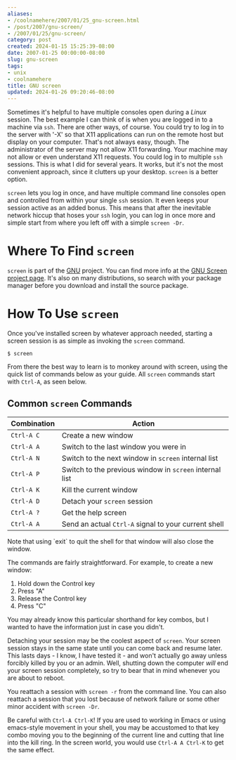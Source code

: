 ```yaml
---
aliases:
- /coolnamehere/2007/01/25_gnu-screen.html
- /post/2007/gnu-screen/
- /2007/01/25/gnu-screen/
category: post
created: 2024-01-15 15:25:39-08:00
date: 2007-01-25 00:00:00-08:00
slug: gnu-screen
tags:
- unix
- coolnamehere
title: GNU screen
updated: 2024-01-26 09:20:46-08:00
---
```


Sometimes it's helpful to have multiple consoles open during a *Linux* session. The best example I can think of is when you are logged in to a machine via `ssh`. There are other ways, of course. You could try to log in to the server with '-X' so that X11 applications can run on the remote host but display on your computer. That's not always easy, though. The administrator of the server may not allow X11 forwarding. Your machine may not allow or even understand X11 requests. You could log in to multiple `ssh` sessions. This is what I did for several years. It works, but it's not the most convenient approach, since it clutters up your desktop. `screen` is a better option.

<!--more-->

`screen` lets you log in once, and have multiple command line consoles open and controlled from within your single `ssh` session. It even keeps your session active as an added bonus. This means that after the inevitable network hiccup that hoses your `ssh` login, you can log in once more and simple start from where you left off with a simple `screen -Dr`.

# Where To Find `screen`

`screen` is part of the [GNU](http://www.gnu.org/) project. You can find more info at the [GNU Screen project page](https://savannah.gnu.org/projects/screen/). It's also on many distributions, so search with your package manager before 
you download and install the source package.

# How To Use `screen`

Once you've installed screen by whatever approach needed, starting a screen session is as simple as invoking the `screen` command.

````
$ screen
````

From there the best way to learn is to monkey around with screen, using the quick list of commands below as your guide. All `screen` commands start with `Ctrl-A`, as seen below.

## Common `screen` Commands

|Combination|Action|
|-----------|------|
|`Ctrl-A C`|Create a new window|
|`Ctrl-A A`|Switch to the last window you were in|
|`Ctrl-A N`|Switch to the next window in `screen` internal list|
|`Ctrl-A P`|Switch to the previous window in `screen` internal list|
|`Ctrl-A K`|Kill the current window|
|`Ctrl-A D`|Detach your `screen` session|
|`Ctrl-A ?`|Get the help screen|
|`Ctrl-A A`|Send an actual `Ctrl-A` signal to your current shell|

<aside>
Note that using `exit` to quit the shell for that window will also close the window.
</aside>

The commands are fairly straightforward. For example, to create a new window:

1. Hold down the Control key
1. Press "A"
1. Release the Control key
1. Press "C"

You may already know this particular shorthand for key combos, but I wanted to have the information just in case you didn't.

Detaching your session may be the coolest aspect of `screen`. Your screen session stays in the same state until you can come back and resume later. This lasts days - I know, I have tested it - and won't actually go away unless forcibly killed by you or an admin. Well, shutting down the computer *will* end your screen session completely, so try to bear that in mind whenever you are about to reboot.

You reattach a session with `screen -r` from the command line. You can also reattach a session that you lost because of network failure or some other minor accident with `screen -Dr`.

Be careful with `Ctrl-A Ctrl-K`! If you are used to working in Emacs or using emacs-style movement in your shell, you may be accustomed to that key combo moving you to the beginning of the current line and cutting that line into the kill ring. In the screen 
world, you would use `Ctrl-A A Ctrl-K` to get the same effect.